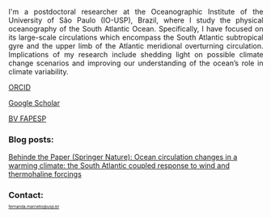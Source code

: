 <p style="text-align: justify;">
I'm a postdoctoral researcher at the Oceanographic Institute of the University of São Paulo (IO-USP), Brazil, where I study the physical oceanography of the South Atlantic Ocean. Specifically, I have focused on its large-scale circulations which encompass the South Atlantic subtropical gyre and the upper limb of the Atlantic meridional overturning circulation. Implications of my research include shedding light on possible climate change scenarios and improving our understanding of the ocean’s role in climate variability.
</p>

[ORCID](https://orcid.org/0000-0003-3084-707X)

[Google Scholar](https://scholar.google.com.br/citations?hl=&user=2r_9Dr4AAAAJ)

[BV FAPESP](https://bv.fapesp.br/en/pesquisador/696864/fernanda-marcello-de-oliveira/)

### Blog posts:
[Behinde the Paper (Springer Nature): Ocean circulation changes in a warming climate: the South Atlantic coupled response to wind and thermohaline forcings](https://communities.springernature.com/posts/ocean-circulation-changes-in-a-warming-climate-the-south-atlantic-coupled-response-to-wind-and-thermohaline-forcings)

### Contact: <p style="font-size:8px; font-weight:normal">fernanda.marcello@usp.br</p>


